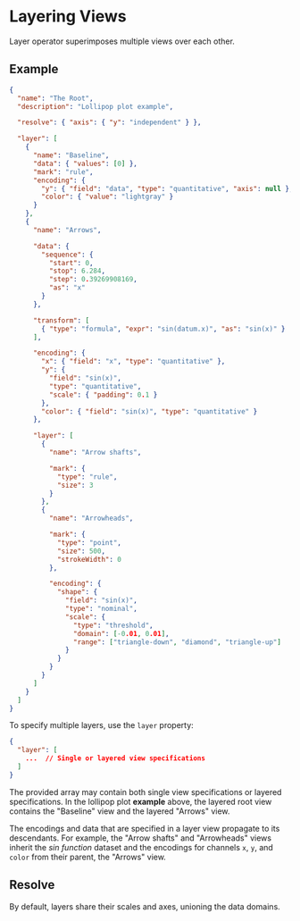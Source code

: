 # Layering Views

Layer operator superimposes multiple views over each other.

## Example

<div><genome-spy-doc-embed>

```json
{
  "name": "The Root",
  "description": "Lollipop plot example",

  "resolve": { "axis": { "y": "independent" } },

  "layer": [
    {
      "name": "Baseline",
      "data": { "values": [0] },
      "mark": "rule",
      "encoding": {
        "y": { "field": "data", "type": "quantitative", "axis": null },
        "color": { "value": "lightgray" }
      }
    },
    {
      "name": "Arrows",

      "data": {
        "sequence": {
          "start": 0,
          "stop": 6.284,
          "step": 0.39269908169,
          "as": "x"
        }
      },

      "transform": [
        { "type": "formula", "expr": "sin(datum.x)", "as": "sin(x)" }
      ],

      "encoding": {
        "x": { "field": "x", "type": "quantitative" },
        "y": {
          "field": "sin(x)",
          "type": "quantitative",
          "scale": { "padding": 0.1 }
        },
        "color": { "field": "sin(x)", "type": "quantitative" }
      },

      "layer": [
        {
          "name": "Arrow shafts",

          "mark": {
            "type": "rule",
            "size": 3
          }
        },
        {
          "name": "Arrowheads",

          "mark": {
            "type": "point",
            "size": 500,
            "strokeWidth": 0
          },

          "encoding": {
            "shape": {
              "field": "sin(x)",
              "type": "nominal",
              "scale": {
                "type": "threshold",
                "domain": [-0.01, 0.01],
                "range": ["triangle-down", "diamond", "triangle-up"]
              }
            }
          }
        }
      ]
    }
  ]
}
```

</genome-spy-doc-embed></div>

To specify multiple layers, use the `layer` property:

```json
{
  "layer": [
    ...  // Single or layered view specifications
  ]
}
```

The provided array may contain both single view specifications or layered
specifications. In the lollipop plot **example** above, the layered root view
contains the "Baseline" view and the layered "Arrows" view.

The encodings and data that are specified in a layer view propagate to its
descendants. For example, the "Arrow shafts" and "Arrowheads" views inherit
the _sin function_ dataset and the encodings for channels `x`, `y`, and
`color` from their parent, the "Arrows" view.

## Resolve

By default, layers share their scales and axes, unioning the data domains.
